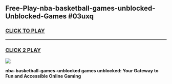 
## Free-Play-nba-basketball-games-unblocked-Unblocked-Games #03uxq
<h3>
<a href="https://news.freeplayer.one?title=nba-basketball-games-unblocked&ref=8M">CLICK TO PLAY</a></h3>
<hr>

<h3>
<a href="https://news.freeplayer.one?title=nba-basketball-games-unblocked&ref=8M">CLICK 2 PLAY</a>
  
</h3>

<a href="https://news.freeplayer.one?title=nba-basketball-games-unblocked&ref=8M"><img src="https://clearcache.store/games.png"></a>


**nba-basketball-games-unblocked games unblocked: Your Gateway to Fun and Accessible Online Gaming**
